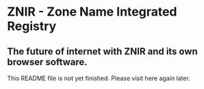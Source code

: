 # ZNIR - Zone Name Integrated Registry
## The future of internet with ZNIR and its own browser software.

This README file is not yet finished. Please visit here again later.

